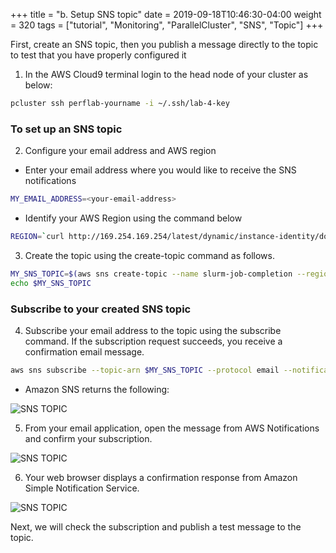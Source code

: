 +++
title = "b. Setup SNS topic"
date = 2019-09-18T10:46:30-04:00
weight = 320
tags = ["tutorial", "Monitoring", "ParallelCluster", "SNS", "Topic"]
+++


First, create an SNS topic, then you publish a message directly to the topic to test that you have properly configured it

1. In the AWS Cloud9 terminal login to the head node of your cluster as below:

```bash
pcluster ssh perflab-yourname -i ~/.ssh/lab-4-key
```

### To set up an SNS topic

2. Configure your email address and AWS region

  - Enter your email address where you would like to receive the SNS notifications

```bash
MY_EMAIL_ADDRESS=<your-email-address>
```

  - Identify your AWS Region using the command below

```bash
REGION=`curl http://169.254.169.254/latest/dynamic/instance-identity/document|grep region|awk -F\" '{print $4}'`
```

3. Create the topic using the create-topic command as follows. 

```bash
MY_SNS_TOPIC=$(aws sns create-topic --name slurm-job-completion --region $REGION --output text)
echo $MY_SNS_TOPIC
```

### Subscribe to your created SNS topic

4. Subscribe your email address to the topic using the subscribe command. If the subscription request succeeds, you receive a confirmation email message.  

```bash
aws sns subscribe --topic-arn $MY_SNS_TOPIC --protocol email --notification-endpoint $MY_EMAIL_ADDRESS --region $REGION
```

   - Amazon SNS returns the following:

   ![SNS TOPIC](/images/monitoring/sns-topic-subscribe.png)

5. From your email application, open the message from AWS Notifications and confirm your subscription. 

![SNS TOPIC](/images/monitoring/sns-topic-email.png)

6. Your web browser displays a confirmation response from Amazon Simple Notification Service.

![SNS TOPIC](/images/monitoring/sns-topic-email-confirm.png)


Next, we will check the subscription and publish a test message to the topic.
